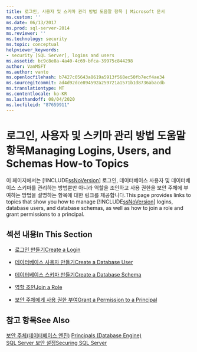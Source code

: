 ```yaml
---
title: 로그인, 사용자 및 스키마 관리 방법 도움말 항목 | Microsoft 문서
ms.custom: ''
ms.date: 06/13/2017
ms.prod: sql-server-2014
ms.reviewer: ''
ms.technology: security
ms.topic: conceptual
helpviewer_keywords:
- security [SQL Server], logins and users
ms.assetid: bc9c8e8a-4a40-4c69-bfca-39975c844298
author: VanMSFT
ms.author: vanto
ms.openlocfilehash: b7427c05643a8619a5913f568ec50fb7ecf4ae34
ms.sourcegitcommit: ad4d92dce894592a259721a1571b1d8736abacdb
ms.translationtype: MT
ms.contentlocale: ko-KR
ms.lasthandoff: 08/04/2020
ms.locfileid: "87659911"
---
```

# <a name="managing-logins-users-and-schemas-how-to-topics"></a><span data-ttu-id="32984-102">로그인, 사용자 및 스키마 관리 방법 도움말 항목</span><span class="sxs-lookup"><span data-stu-id="32984-102">Managing Logins, Users, and Schemas How-to Topics</span></span>
  <span data-ttu-id="32984-103">이 페이지에서는 [!INCLUDE[ssNoVersion](../../../includes/ssnoversion-md.md)] 로그인, 데이터베이스 사용자 및 데이터베이스 스키마를 관리하는 방법뿐만 아니라 역할을 조인하고 사용 권한을 보안 주체에 부여하는 방법을 설명하는 항목에 대한 링크를 제공합니다.</span><span class="sxs-lookup"><span data-stu-id="32984-103">This page provides links to topics that show you how to manage [!INCLUDE[ssNoVersion](../../../includes/ssnoversion-md.md)] logins, database users, and database schemas, as well as how to join a role and grant permissions to a principal.</span></span>  
  
## <a name="in-this-section"></a><span data-ttu-id="32984-104">섹션 내용</span><span class="sxs-lookup"><span data-stu-id="32984-104">In This Section</span></span>  
  
-   [<span data-ttu-id="32984-105">로그인 만들기</span><span class="sxs-lookup"><span data-stu-id="32984-105">Create a Login</span></span>](create-a-login.md)  
  
-   [<span data-ttu-id="32984-106">데이터베이스 사용자 만들기</span><span class="sxs-lookup"><span data-stu-id="32984-106">Create a Database User</span></span>](create-a-database-user.md)  
  
-   [<span data-ttu-id="32984-107">데이터베이스 스키마 만들기</span><span class="sxs-lookup"><span data-stu-id="32984-107">Create a Database Schema</span></span>](create-a-database-schema.md)  
  
-   [<span data-ttu-id="32984-108">역할 조인</span><span class="sxs-lookup"><span data-stu-id="32984-108">Join a Role</span></span>](join-a-role.md)  
  
-   [<span data-ttu-id="32984-109">보안 주체에게 사용 권한 부여</span><span class="sxs-lookup"><span data-stu-id="32984-109">Grant a Permission to a Principal</span></span>](grant-a-permission-to-a-principal.md)  
  
## <a name="see-also"></a><span data-ttu-id="32984-110">참고 항목</span><span class="sxs-lookup"><span data-stu-id="32984-110">See Also</span></span>  
 <span data-ttu-id="32984-111">[보안 주체&#40;데이터베이스 엔진&#41;](principals-database-engine.md) </span><span class="sxs-lookup"><span data-stu-id="32984-111">[Principals &#40;Database Engine&#41;](principals-database-engine.md) </span></span>  
 [<span data-ttu-id="32984-112">SQL Server 보안 설정</span><span class="sxs-lookup"><span data-stu-id="32984-112">Securing SQL Server</span></span>](../securing-sql-server.md)  
  
  
